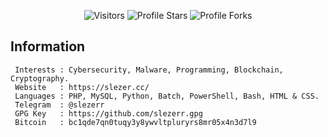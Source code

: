 <p align="center"><img src="https://gpvc.arturio.dev/slezerr" alt="Visitors"></a>
<img src="https://img.shields.io/badge/dynamic/json?&label=Total%20Stars&color=bb2527&style=flat&style=for-the-badge&query=%24.stars&url=https://api.github-star-counter.workers.dev/user/slezerr" alt="Profile Stars"></a>
<img src="https://img.shields.io/badge/dynamic/json?&label=Total%20Forks&color=bb2527&style=flat&style=for-the-badge&query=%24.forks&url=https://api.github-star-counter.workers.dev/user/slezerr" alt="Profile Forks">
</a>
</p>

## Information
```
 Interests : Cybersecurity, Malware, Programming, Blockchain, Cryptography.
 Website   : https://slezer.cc/
 Languages : PHP, MySQL, Python, Batch, PowerShell, Bash, HTML & CSS.
 Telegram  : @slezerr
 GPG Key   : https://github.com/slezerr.gpg
 Bitcoin   : bc1qde7qn0tuqy3y8ywvltpluryrs8mr05x4n3d7l9
```
</p>
